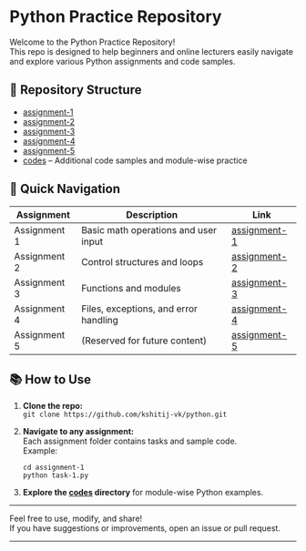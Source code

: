 # Python Practice Repository

Welcome to the Python Practice Repository!  
This repo is designed to help beginners and online lecturers easily navigate and explore various Python assignments and code samples.

## 📁 Repository Structure

- [assignment-1](assignment-1/)
- [assignment-2](assignment-2/)
- [assignment-3](assignment-3/)
- [assignment-4](assignment-4/)
- [assignment-5](assignment-5/)
- [codes](codes/) – Additional code samples and module-wise practice

## 🚀 Quick Navigation

| Assignment      | Description                                      | Link                                      |
|-----------------|--------------------------------------------------|-------------------------------------------|
| Assignment 1    | Basic math operations and user input             | [assignment-1](assignment-1/)             |
| Assignment 2    | Control structures and loops                     | [assignment-2](assignment-2/)             |
| Assignment 3    | Functions and modules                            | [assignment-3](assignment-3/)             |
| Assignment 4    | Files, exceptions, and error handling            | [assignment-4](assignment-4/)             |
| Assignment 5    | (Reserved for future content)                    | [assignment-5](assignment-5/)             |

## 📚 How to Use

1. **Clone the repo:**  
   `git clone https://github.com/kshitij-vk/python.git`

2. **Navigate to any assignment:**  
   Each assignment folder contains tasks and sample code.  
   Example:  
   ```
   cd assignment-1
   python task-1.py
   ```

3. **Explore the [codes](codes/) directory** for module-wise Python examples.

---

Feel free to use, modify, and share!  
If you have suggestions or improvements, open an issue or pull request.

---
